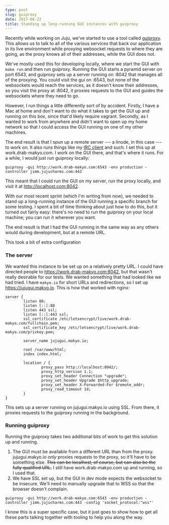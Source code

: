 ```yaml
---
type: post
slug: guiproxy
date: 2017-06-22
title: Standing up long-running GUI instances with guiproxy
---
```


Recently while working on Juju, we've started to use a tool called [guiproxy](https://github.com/juju/guiproxy). This allows us to talk to all of the various services that back our application in its live environment while proxying websocket requests to where they are going, as the proxy knows all of their addresses, while the GUI does not.

We've mostly used this for developing locally, where we start the GUI with `make run` and then run guiproxy. Running the GUI starts a pyramid server on port 6543, and guiproxy sets up a server running on :8042 that manages all of the proxying. You could visit the gui on :6543, but none of the websockets would reach the services, as it doesn't know their addresses, so you visit the proxy at :8042, it proxies requests to the GUI and guides the websockets where they need to go.

However, I run things a little differently sort of by accident. Firstly, I have a Mac at home and don't want to do what it takes to get the GUI up and running on this box, since that'd likely require vagrant. Secondly, as I wanted to work from anywhere and didn't want to open up my home network so that I could access the GUI running on one of my other machines.

The end result is that I spun up a remote server --- a linode, in this case --- to work on. It also runs things like my [IRC client](https://thelounge.github.io/) and such. I set this up at work.drab-makyo.com. I work on the GUI there, and that's where it runs. For a while, I would just run guiproxy locally:

```
guiproxy -gui http://work.drab-makyo.com:6543 -env production -controller jimm.jujucharms.com:443
```

This meant that I could run the GUI on my server, run the proxy locally, and visit it at http://localhost.com:8042.

With our most recent sprint (which I'm writing from now), we needed to stand up a long-running instance of the GUI running a specific branch for some testing. I spent a bit of time thinking about just how to do this, but it turned out fairly easy: there's no need to run the guiproxy on your local machine; you can run it wherever you want.

The end result is that I had the GUI running in the same way as any others would during development, but at a remote URL.

This took a bit of extra configuration

### The server

We wanted this instance to be set up on a relatively pretty URL. I could have directed people to https://work.drab-makyo.com:8042, but that wasn't really desirable for our tests. We wanted something that had looked like we had tried. I have `makyo.io` for short URLs and redirections, so I set up https://jujugui.makyo.io. This is how that worked with nginx:

```nginx
server {
        listen 80;
        listen [::]:80
        listen 443 ssl;
        listen [::]:443 ssl;
        ssl_certificate /etc/letsencrypt/live/work.drab-makyo.com/fullchain.pem;
        ssl_certificate_key /etc/letsencrypt/live/work.drab-makyo.com/privkey.pem;

        server_name jujugui.makyo.io;

        root /var/www/html;
        index index.html;

        location / {
                proxy_pass http://localhost:8042/;
                proxy_http_version 1.1;
                proxy_set_header Connection "upgrade";
                proxy_set_header Upgrade $http_upgrade;
                proxy_set_header X-Forwarded-For $remote_addr;
                proxy_read_timeout 1d;
        }       
}       
```

This sets up a server running on jujugui.makyo.io using SSL. From there, it proxies requests to the guiproxy running in the background.

### Running guiproxy

Running the guiproxy takes two additional bits of work to get this solution up and running.

1. The GUI must be available from a different URL than from the proxy. jujugui.makyo.io *only* proxies requests to the proxy, so it'll have to be something else. ~~This can be localhost, of course, but can also be the fully qualified URL.~~ I still have work.drab-makyo.com up and running, so I used that.
2. We have SSL set up, but the GUI in dev mode expects the websocket to be insecure. We'll need to manually upgrade that to WSS so that the browser doesn't complain.

```
guiproxy -gui http://work.drab-makyo.com:6543 -env production -controller jimm.jujucharms.com:443 -config 'socket_protocol:"wss"'
```

I know this is a super specific case, but it just goes to show how to get all these parts talking together with tooling to help you along the way.
